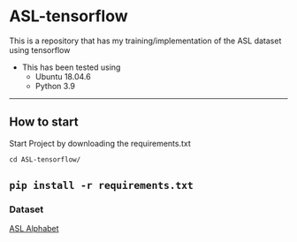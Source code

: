 # ASL-tensorflow
This is a repository that has my training/implementation of the ASL dataset using tensorflow

- This has been tested using
  - Ubuntu 18.04.6
  - Python 3.9

---
## How to start
Start Project by downloading the requirements.txt

`cd ASL-tensorflow/`

`pip install -r requirements.txt`
---
### Dataset
[ASL Alphabet](https://www.example.com](https://www.kaggle.com/datasets/grassknoted/asl-alphabet)https://www.kaggle.com/datasets/grassknoted/asl-alphabet)
